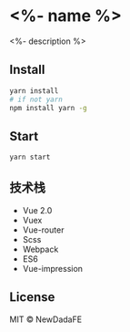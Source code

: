 # <%- name %>
<%- description %>

## Install
```bash
yarn install
# if not yarn
npm install yarn -g
```

## Start
```bash
yarn start
```

## 技术栈
- Vue 2.0
- Vuex
- Vue-router
- Scss
- Webpack
- ES6
- Vue-impression

## License
MIT © NewDadaFE
